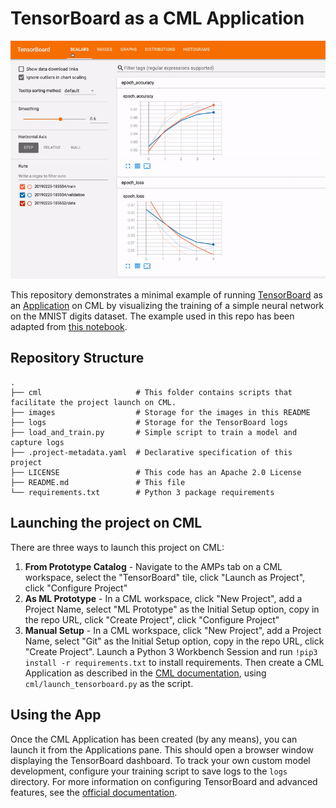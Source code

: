 # TensorBoard as a CML Application

[![TensorBoard](images/tensorboard.gif)](https://www.tensorflow.org/tensorboard)

This repository demonstrates a minimal example of running [TensorBoard](https://www.tensorflow.org/tensorboard) as an [Application](https://docs.cloudera.com/machine-learning/cloud/applications/topics/ml-applications.html) on CML by visualizing the training of a simple neural network on the MNIST digits dataset. The example used in this repo has been adapted from [this notebook](https://github.com/tensorflow/tensorboard/blob/master/docs/get_started.ipynb[).

## Repository Structure

```
.
├── cml                     # This folder contains scripts that facilitate the project launch on CML.
├── images                  # Storage for the images in this README
├── logs                    # Storage for the TensorBoard logs
├── load_and_train.py       # Simple script to train a model and capture logs
├── .project-metadata.yaml  # Declarative specification of this project
├── LICENSE                 # This code has an Apache 2.0 License
├── README.md               # This file
└── requirements.txt        # Python 3 package requirements
```



## Launching the project on CML

There are three ways to launch this project on CML:

1. **From Prototype Catalog** - Navigate to the AMPs tab on a CML workspace, select the "TensorBoard" tile, click "Launch as Project", click "Configure Project"
2. **As ML Prototype** - In a CML workspace, click "New Project", add a Project Name, select "ML Prototype" as the Initial Setup option, copy in the repo URL, click "Create Project", click "Configure Project"
3. **Manual Setup** - In a CML workspace, click "New Project", add a Project Name, select "Git" as the Initial Setup option, copy in the repo URL, click "Create Project". Launch a Python 3 Workbench Session and run `!pip3 install -r requirements.txt` to install requirements. Then create a CML Application as described in the [CML documentation](https://docs.cloudera.com/machine-learning/1.1/applications/topics/ml-applications.html), using `cml/launch_tensorboard.py` as the script.

## Using the App

Once the CML Application has been created (by any means), you can launch it from the Applications pane. This should open a browser window displaying the TensorBoard dashboard. To track your own custom model development, configure your training script to save logs to the `logs` directory. For more information on configuring TensorBoard and advanced features, see the [official documentation](https://www.tensorflow.org/tensorboard/get_started).